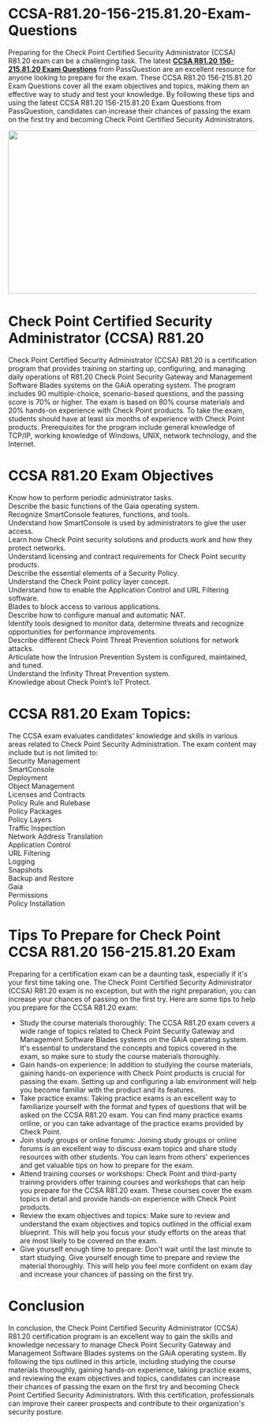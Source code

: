 # CCSA-R81.20-156-215.81.20-Exam-Questions
<p>Preparing for the Check Point Certified Security Administrator (CCSA) R81.20 exam can be a challenging task. The latest <strong><a href="https://www.passquestion.com/156-215-81-20.html">CCSA R81.20 156-215.81.20 Exam Questions</a></strong> from PassQuestion are an excellent resource for anyone looking to prepare for the exam. These CCSA R81.20 156-215.81.20 Exam Questions cover all the exam objectives and topics, making them an effective way to study and test your knowledge. By following these tips and using the latest CCSA R81.20 156-215.81.20 Exam Questions from PassQuestion, candidates can increase their chances of passing the exam on the first try and becoming Check Point Certified Security Administrators.</p>

<p><img alt="" src="https://www.passquestion.com/uploads/pqcom/images/20230814/ad00fa2b356f8290b1ec6daf5adb6b54.jpg" style="height:331px; width:618px" /></p>

<h1>Check Point Certified Security Administrator (CCSA) R81.20</h1>

<p>Check Point Certified Security Administrator (CCSA) R81.20 is a certification program that provides training on starting up, configuring, and managing daily operations of R81.20 Check Point Security Gateway and Management Software Blades systems on the GAiA operating system. The program includes 90 multiple-choice, scenario-based questions, and the passing score is 70% or higher. The exam is based on 80% course materials and 20% hands-on experience with Check Point products. To take the exam, students should have at least six months of experience with Check Point products. Prerequisites for the program include general knowledge of TCP/IP, working knowledge of Windows, UNIX, network technology, and the Internet.</p>

<h1>CCSA R81.20 Exam Objectives</h1>

<p>Know how to perform periodic administrator tasks.<br />
Describe the basic functions of the Gaia operating system.<br />
Recognize SmartConsole features, functions, and tools.<br />
Understand how SmartConsole is used by administrators to give the user access.<br />
Learn how Check Point security solutions and products work and how they protect networks.<br />
Understand licensing and contract requirements for Check Point security products.<br />
Describe the essential elements of a Security Policy.<br />
Understand the Check Point policy layer concept.<br />
Understand how to enable the Application Control and URL Filtering software.<br />
Blades to block access to various applications.<br />
Describe how to configure manual and automatic NAT.<br />
Identify tools designed to monitor data, determine threats and recognize opportunities for performance improvements.<br />
Describe different Check Point Threat Prevention solutions for network attacks.<br />
Articulate how the Intrusion Prevention System is configured, maintained, and tuned.<br />
Understand the Infinity Threat Prevention system.<br />
Knowledge about Check Point&rsquo;s IoT Protect.</p>

<h1>CCSA R81.20 Exam Topics:</h1>

<p>The CCSA exam evaluates candidates&#39; knowledge and skills in various areas related to Check Point Security Administration. The exam content may include but is not limited to:<br />
Security Management&nbsp;<br />
SmartConsole&nbsp;<br />
Deployment&nbsp;<br />
Object Management&nbsp;<br />
Licenses and Contracts&nbsp;<br />
Policy Rule and Rulebase<br />
Policy Packages&nbsp;<br />
Policy Layers&nbsp;<br />
Traffic Inspection&nbsp;<br />
Network Address Translation&nbsp;<br />
Application Control<br />
URL Filtering<br />
Logging<br />
Snapshots<br />
Backup and Restore<br />
Gaia<br />
Permissions<br />
Policy Installation</p>

<h1>Tips To Prepare for Check Point CCSA R81.20 156-215.81.20 Exam</h1>

<p>Preparing for a certification exam can be a daunting task, especially if it&#39;s your first time taking one. The Check Point Certified Security Administrator (CCSA) R81.20 exam is no exception, but with the right preparation, you can increase your chances of passing on the first try. Here are some tips to help you prepare for the CCSA R81.20 exam:</p>

<ul>
	<li>Study the course materials thoroughly: The CCSA R81.20 exam covers a wide range of topics related to Check Point Security Gateway and Management Software Blades systems on the GAiA operating system. It&#39;s essential to understand the concepts and topics covered in the exam, so make sure to study the course materials thoroughly.</li>
	<li>Gain hands-on experience: In addition to studying the course materials, gaining hands-on experience with Check Point products is crucial for passing the exam. Setting up and configuring a lab environment will help you become familiar with the product and its features.</li>
	<li>Take practice exams: Taking practice exams is an excellent way to familiarize yourself with the format and types of questions that will be asked on the CCSA R81.20 exam. You can find many practice exams online, or you can take advantage of the practice exams provided by Check Point.</li>
	<li>Join study groups or online forums: Joining study groups or online forums is an excellent way to discuss exam topics and share study resources with other students. You can learn from others&#39; experiences and get valuable tips on how to prepare for the exam.</li>
	<li>Attend training courses or workshops: Check Point and third-party training providers offer training courses and workshops that can help you prepare for the CCSA R81.20 exam. These courses cover the exam topics in detail and provide hands-on experience with Check Point products.</li>
	<li>Review the exam objectives and topics: Make sure to review and understand the exam objectives and topics outlined in the official exam blueprint. This will help you focus your study efforts on the areas that are most likely to be covered on the exam.</li>
	<li>Give yourself enough time to prepare: Don&#39;t wait until the last minute to start studying. Give yourself enough time to prepare and review the material thoroughly. This will help you feel more confident on exam day and increase your chances of passing on the first try.</li>
</ul>

<h1>Conclusion</h1>

<p>In conclusion, the Check Point Certified Security Administrator (CCSA) R81.20 certification program is an excellent way to gain the skills and knowledge necessary to manage Check Point Security Gateway and Management Software Blades systems on the GAiA operating system. By following the tips outlined in this article, including studying the course materials thoroughly, gaining hands-on experience, taking practice exams, and reviewing the exam objectives and topics, candidates can increase their chances of passing the exam on the first try and becoming Check Point Certified Security Administrators. With this certification, professionals can improve their career prospects and contribute to their organization&#39;s security posture.</p>
